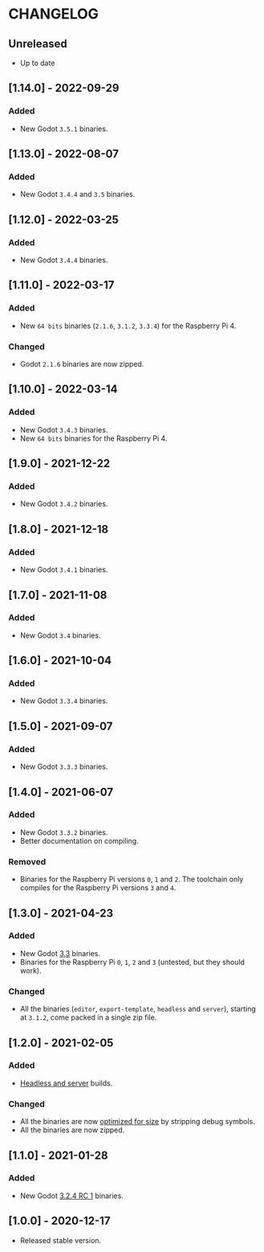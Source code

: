 # CHANGELOG

## Unreleased

- Up to date

## [1.14.0] - 2022-09-29

### Added

- New Godot `3.5.1` binaries.

## [1.13.0] - 2022-08-07

### Added

- New Godot `3.4.4` and `3.5` binaries.

## [1.12.0] - 2022-03-25

### Added

- New Godot `3.4.4` binaries.

## [1.11.0] - 2022-03-17

### Added

- New `64 bits` binaries (`2.1.6`, `3.1.2`, `3.3.4`) for the Raspberry Pi 4.

### Changed

- Godot `2.1.6` binaries are now zipped.

## [1.10.0] - 2022-03-14

### Added

- New Godot `3.4.3` binaries.
- New `64 bits` binaries for the Raspberry Pi 4.

## [1.9.0] - 2021-12-22

### Added

- New Godot `3.4.2` binaries.

## [1.8.0] - 2021-12-18

### Added

- New Godot `3.4.1` binaries.

## [1.7.0] - 2021-11-08

### Added

- New Godot `3.4` binaries.

## [1.6.0] - 2021-10-04

### Added

- New Godot `3.3.4` binaries.

## [1.5.0] - 2021-09-07

### Added

- New Godot `3.3.3` binaries.

## [1.4.0] - 2021-06-07

### Added

- New Godot `3.3.2` binaries.
- Better documentation on compiling.

### Removed

- Binaries for the Raspberry Pi versions `0`, `1` and `2`. The toolchain only compiles for the Raspberry Pi versions `3` and `4`.

## [1.3.0] - 2021-04-23

### Added

- New Godot [3.3](https://godotengine.org/article/godot-3-3-has-arrived) binaries.
- Binaries for the Raspberry Pi `0`, `1`, `2` and `3` (untested, but they should work).

### Changed

- All the binaries (`editor`, `export-template`, `headless` and `server`), starting at `3.1.2`, come packed in a single zip file.

## [1.2.0] - 2021-02-05

### Added

- [Headless and server](https://docs.godotengine.org/en/stable/getting_started/workflow/export/exporting_for_dedicated_servers.html) builds.

### Changed

- All the binaries are now [optimized for size](https://docs.godotengine.org/en/stable/development/compiling/optimizing_for_size.html#stripping-binaries) by stripping debug symbols.
- All the binaries are now zipped.

## [1.1.0] - 2021-01-28

### Added

- New Godot [3.2.4 RC 1](https://godotengine.org/article/release-candidate-godot-3-2-4-rc-1) binaries.

## [1.0.0] - 2020-12-17

- Released stable version.
